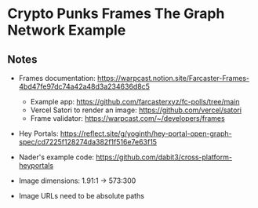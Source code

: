 # Crypto Punks Frames The Graph Network Example

## Notes

- Frames documentation: https://warpcast.notion.site/Farcaster-Frames-4bd47fe97dc74a42a48d3a234636d8c5
  - Example app: https://github.com/farcasterxyz/fc-polls/tree/main
  - Vercel Satori to render an image: https://github.com/vercel/satori
  - Frame validator: https://warpcast.com/~/developers/frames
- Hey Portals: https://reflect.site/g/yoginth/hey-portal-open-graph-spec/cd7225f128274da382f1f516e7e63f15
- Nader's example code: https://github.com/dabit3/cross-platform-heyportals

- Image dimensions: 1.91:1 -> 573:300
- Image URLs need to be absolute paths
